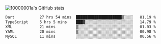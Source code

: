 ![10000001a's GitHub stats](https://github-readme-stats.vercel.app/api?username=10000001a&show_icons=true&theme=onedark&count_private=true)

<!-- [![Top Langs](https://github-readme-stats.vercel.app/api/top-langs/?username=10000001a&layout=compact&theme=onedark&langs_count=5)](https://github.com/anuraghazra/github-readme-stats) -->
<!--
**10000001a/10000001a** is a ✨ _special_ ✨ repository because its `README.md` (this file) appears on your GitHub profile.

Here are some ideas to get you started:

- 🔭 I’m currently working on ...
- 🌱 I’m currently learning ...
- 👯 I’m looking to collaborate on ...
- 🤔 I’m looking for help with ...
- 💬 Ask me about ...
- 📫 How to reach me: ...
- 😄 Pronouns: ...
- ⚡ Fun fact: ...
-->

<!--START_SECTION:waka-->

```txt
Dart           27 hrs 54 mins  ████████████████████▒░░░░   81.19 %
TypeScript     5 hrs 5 mins    ███▓░░░░░░░░░░░░░░░░░░░░░   14.79 %
XML            21 mins         ▒░░░░░░░░░░░░░░░░░░░░░░░░   01.03 %
YAML           20 mins         ▒░░░░░░░░░░░░░░░░░░░░░░░░   00.98 %
MySQL          11 mins         ░░░░░░░░░░░░░░░░░░░░░░░░░   00.56 %
```

<!--END_SECTION:waka-->
